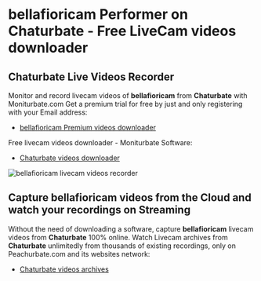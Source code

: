 # bellafioricam Performer on Chaturbate - Free LiveCam videos downloader

## Chaturbate Live Videos Recorder

Monitor and record livecam videos of **bellafioricam** from **Chaturbate** with Moniturbate.com
Get a premium trial for free by just and only registering with your Email address:
* [bellafioricam Premium videos downloader](https://moniturbate.com/request-demo-licence-key.html)

Free livecam videos downloader - Moniturbate Software:
* [Chaturbate videos downloader](https://moniturbate.com/moniturbate-download-software.html)

![bellafioricam livecam videos recorder](https://peachurnet.com/templates/moniturbate-software.png)


## Capture bellafioricam videos from the Cloud and watch your recordings on Streaming

Without the need of downloading a software, capture **bellafioricam** livecam videos from **Chaturbate** 100% online.
Watch Livecam archives from **Chaturbate** unlimitedly from thousands of existing recordings, only on Peachurbate.com and its websites network:
* [Chaturbate videos archives](https://peachurnet.com/)